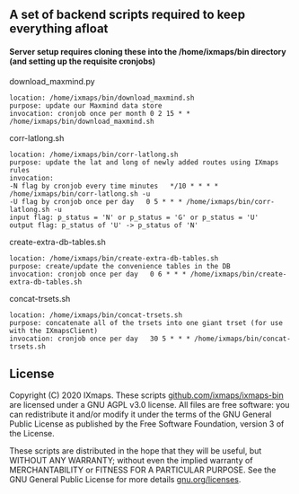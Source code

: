## A set of backend scripts required to keep everything afloat

#### Server setup requires cloning these into the /home/ixmaps/bin directory (and setting up the requisite cronjobs)

download_maxmind.py
```
location: /home/ixmaps/bin/download_maxmind.sh
purpose: update our Maxmind data store
invocation: cronjob once per month 0 2 15 * * /home/ixmaps/bin/download_maxmind.sh
```

corr-latlong.sh
```
location: /home/ixmaps/bin/corr-latlong.sh
purpose: update the lat and long of newly added routes using IXmaps rules
invocation:
-N flag by cronjob every time minutes   */10 * * * * /home/ixmaps/bin/corr-latlong.sh -u
-U flag by cronjob once per day   0 5 * * * /home/ixmaps/bin/corr-latlong.sh -u
input flag: p_status = 'N' or p_status = 'G' or p_status = 'U'
output flag: p_status of 'U' -> p_status of 'N'
```

create-extra-db-tables.sh
```
location: /home/ixmaps/bin/create-extra-db-tables.sh
purpose: create/update the convenience tables in the DB
invocation: cronjob once per day   0 6 * * * /home/ixmaps/bin/create-extra-db-tables.sh
```

concat-trsets.sh
```
location: /home/ixmaps/bin/concat-trsets.sh
purpose: concatenate all of the trsets into one giant trset (for use with the IXmapsClient)
invocation: cronjob once per day   30 5 * * * /home/ixmaps/bin/concat-trsets.sh
```

## License
Copyright (C) 2020 IXmaps.
These scripts [github.com/ixmaps/ixmaps-bin](https://github.com/ixmaps/ixmaps-bin) are licensed under a GNU AGPL v3.0 license. All files are free software: you can redistribute it and/or modify it under the terms of the GNU General Public License as published by the Free Software Foundation, version 3 of the License.

These scripts are distributed in the hope that they will be useful, but WITHOUT ANY WARRANTY; without even the implied warranty of MERCHANTABILITY or FITNESS FOR A PARTICULAR PURPOSE. See the GNU General Public License for more details [gnu.org/licenses](https://gnu.org/licenses/agpl.html).